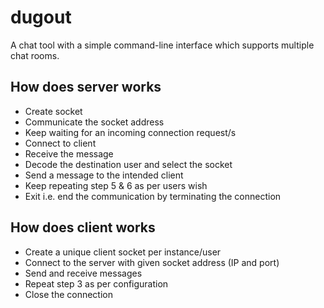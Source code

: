 # dugout

A chat tool with a simple command-line interface which supports multiple chat rooms.

## How does server works

- Create socket
- Communicate the socket address
- Keep waiting for an incoming connection request/s
- Connect to client
- Receive the message
- Decode the destination user and select the socket
- Send a message to the intended client
- Keep repeating step 5 & 6 as per users wish
- Exit i.e. end the communication by terminating the connection

## How does client works

- Create a unique client socket per instance/user
- Connect to the server with given socket address (IP and port)
- Send and receive messages
- Repeat step 3 as per configuration
- Close the connection
